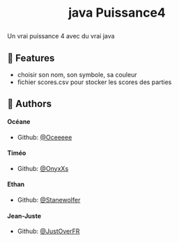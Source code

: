 # <p align="center">java Puissance4</p>

Un vrai puissance 4 avec du vrai java

## 🧐 Features

-   choisir son nom, son symbole, sa couleur
-   fichier scores.csv pour stocker les scores des parties

## 🙇 Authors

#### Océane

-   Github: [@Oceeeee](https://github.com/Oceeeee)

#### Timéo

-   Github: [@OnyxXs](https://github.com/OnyxXs)

#### Ethan

-   Github: [@Stanewolfer](https://github.com/Stanewolfer)

#### Jean-Juste

-   Github: [@JustOverFR](https://github.com/justoverfr)
